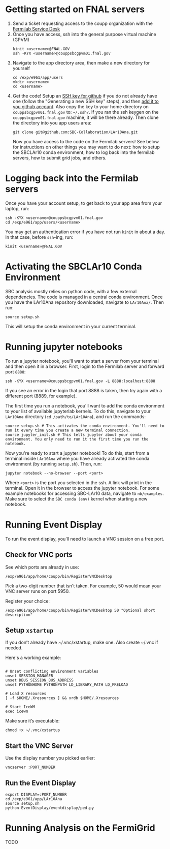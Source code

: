 # Getting started on FNAL servers

1. Send a ticket requesting access to the coupp organization with the [Fermilab Service Desk](https://fermi.servicenowservices.com/wp)
2. Once you have access, ssh into the general purpose virtual machine (GPVM)
   ```
   kinit <username>@FNAL.GOV
   ssh -KYX <username>@couppsbcgpvm01.fnal.gov
   ```
3. Navigate to the app directory area, then make a new directory for yourself
   ```
   cd /exp/e961/app/users
   mkdir <username>
   cd <username>
   ```
4. Get the code! Setup an [SSH key for github](https://docs.github.com/en/authentication/connecting-to-github-with-ssh/generating-a-new-ssh-key-and-adding-it-to-the-ssh-agent)
   if you do not already have one (follow the "Generating a new SSH key" steps), and then [add it to you github account](https://docs.github.com/en/authentication/connecting-to-github-with-ssh/adding-a-new-ssh-key-to-your-github-account).
   Also copy the key to your home directory on `couppsbcgpvm01.fnal.gov` to: `~/.ssh/`. If you ran the ssh keygen on the `couppsbcgpvm01.fnal.gov` machine, it will be there already.
   Then clone the directory into you app users area:
   ```
   git clone git@github.com:SBC-Collaboration/LAr10Ana.git
   ```
   Now you have access to the code on the Fermilab servers! See below for instructions on other things you may want to do next:
   how to setup the SBCLAr10 conda environment, how to log back into the fermilab servers, how to submit grid jobs, and others.

# Logging back into the Fermilab servers

Once you have your account setup, to get back to your app area from your laptop, run:

```
ssh -KYX <username>@couppsbcgpvm01.fnal.gov
cd /exp/e961/app/users/<username>
```

You may get an authentication error if you have not run `kinit` in about a day. In that case, before `ssh`-ing, run:

```
kinit <username>@FNAL.GOV
```

# Activating the SBCLAr10 Conda Environment

SBC analysis mostly relies on python code, with a few external dependencies. The code is managed in a central conda environment.
Once you have the LAr10Ana repository downloaded, navigate to `LAr10Ana/`. Then run:

```
source setup.sh
```

This will setup the conda environment in your current terminal.

# Running jupyter notebooks

To run a jupyter notebook, you'll want to start a server from your terminal and then open it in a browser. First, login to the Fermilab server and forward port `8888`:

```
ssh -KYX <username>@couppsbcgpvm01.fnal.gov -L 8888:localhost:8888
```

If you see an error in the login that port 8888 is taken, then try again with a different port (8889, for example).

The first time you run a notebook, you'll want to add the conda environment to your list of available jupyterlab kernels. To do this, navigate to your `LAr10Ana` directory (`cd /path/to/LAr10Ana`), and run the commands:

```
source setup.sh # This activates the conda environment. You'll need to run it every time you create a new terminal connection.
source jupyter_init.sh # This tells jupyter about your conda environment. You only need to run it the first time you run the notebook.
```

Now you're ready to start a jupyter notebook! To do this, start from a terminal inside `LAr10Ana` where you have already activated the conda environment (by running `setup.sh`). Then, run:

```
jupyter notebook --no-browser --port <port>
```

Where `<port>` is the port you selected in the ssh. A link will print in the terminal. Open it in the browser to access the jupyter notebook. For some example notebooks for
accessing SBC-LAr10 data, navigate to `nb/examples`. Make sure to select the `SBC conda (env)` kernel when starting a new notebook.

# Running Event Display

To run the event display, you'll need to launch a VNC session on a free port.

## Check for VNC ports

See which ports are already in use:

```
/exp/e961/app/home/coupp/bin/RegisterVNCDesktop
```

Pick a two-digit number that isn't taken. For example, 50 would mean your VNC server runs on port 5950.

Register your choice:

```
/exp/e961/app/home/coupp/bin/RegisterVNCDesktop 50 "Optional short description"
```

## Setup `xstartup`

If you don’t already have ~/.vnc/xstartup, make one. Also create ~/.vnc if needed.

Here's a working example:

```#!/bin/sh

# Unset conflicting environment variables
unset SESSION_MANAGER
unset DBUS_SESSION_BUS_ADDRESS
unset PYTHONHOME PYTHONPATH LD_LIBRARY_PATH LD_PRELOAD

# Load X resources
[ -f $HOME/.Xresources ] && xrdb $HOME/.Xresources

# Start IceWM
exec icewm
```

Make sure it’s executable:

```
chmod +x ~/.vnc/xstartup
```

## Start the VNC Server

Use the display number you picked earlier:

```
vncserver :PORT_NUMBER
```

## Run the Event Display

```
export DISPLAY=:PORT_NUMBER
cd /exp/e961/app/LAr10Ana
source setup.sh
python EventDisplay/eventdisplay/ped.py
```

# Running Analysis on the FermiGrid

TODO
